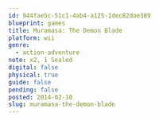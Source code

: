 ```yaml
---
id: 944fae5c-51c1-4ab4-a125-1dec82dae389
blueprint: games
title: Muramasa: The Demon Blade
platform: wii
genre:
  - action-adventure
note: x2, 1 Sealed
digital: false
physical: true
guide: false
pending: false
posted: 2014-02-10
slug: muramasa-the-demon-blade
---
```

